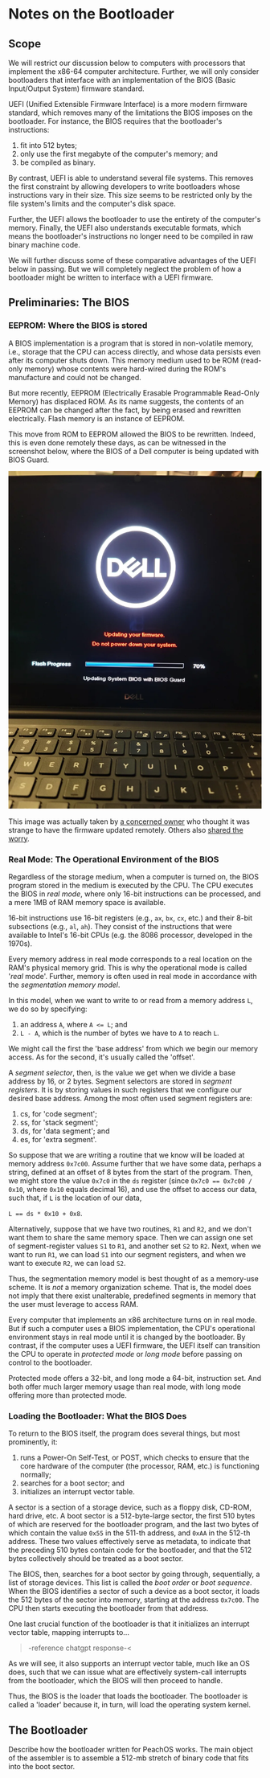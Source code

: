 # Notes on the Bootloader

## Scope

We will restrict our discussion below to computers with processors that
implement the x86-64 computer architecture. Further, we will only
consider bootloaders that interface with an implementation of the BIOS 
(Basic Input/Output System) firmware standard.

UEFI (Unified Extensible Firmware Interface) is a more modern firmware
standard, which removes many of the limitations the BIOS imposes on the
bootloader. For instance, the BIOS requires that the bootloader's
instructions:

1. fit into 512 bytes;
2. only use the first megabyte of the computer's memory; and
3. be compiled as binary.

By contrast, UEFI is able to understand several file systems. This 
removes the first constraint by allowing developers to write 
bootloaders whose instructions vary in their size. This size seems to 
be restricted only by the file system's limits and the computer's disk 
space. 

Further, the UEFI allows the bootloader to use the entirety of the 
computer's memory. Finally, the UEFI also understands executable 
formats, which means the bootloader's instructions no longer need to be 
compiled in raw binary machine code.

We will further discuss some of these comparative advantages of the 
UEFI below in passing. But we will completely neglect the problem of
how a bootloader might be written to interface with a UEFI firmware.

## Preliminaries: The BIOS

### EEPROM: Where the BIOS is stored

A BIOS implementation is a program that is stored in non-volatile
memory, i.e., storage that the CPU can access directly, and whose data
persists even after its computer shuts down. This memory medium used to
be ROM (read-only memory) whose contents were hard-wired during the
ROM's manufacture and could not be changed.

But more recently, EEPROM (Electrically Erasable Programmable Read-Only
Memory) has displaced ROM. As its name suggests, the contents of an 
EEPROM can be changed after the fact, by being erased and rewritten
electrically. Flash memory is an instance of EEPROM.

This move from ROM to EEPROM allowed the BIOS to be rewritten. Indeed,
this is even done remotely these days, as can be witnessed in the 
screenshot below, where the BIOS of a Dell computer is being updated
with BIOS Guard. 

![Dell BIOS Update](dell-firmware-update.webp "Dell BIOS update")

This image was actually taken by [a concerned owner](https://www.reddit.com/r/Dell/comments/pg8vxs/is_this_normal_for_dell_to_issue_an_over_the_air/) who thought it was 
strange to have the firmware updated remotely. Others also [shared the
worry](https://www.dell.com/community/en/conversations/windows-10/my-windows-10-laptop-updated-and-there-was-also-bios-firrmware-update/647f8794f4ccf8a8de6cfc30).

### Real Mode: The Operational Environment of the BIOS 

Regardless of the storage medium, when a computer is turned on, the
BIOS program stored in the medium is executed by the CPU. The CPU
executes the BIOS in _real mode_, where only 16-bit instructions can be
processed, and a mere 1MB of RAM memory space is available. 

16-bit instructions use 16-bit registers (e.g., `ax`, `bx`, `cx`, etc.) 
and their 8-bit subsections (e.g., `al`, `ah`). They consist of the 
instructions that were available to Intel's 16-bit CPUs (e.g. the 8086 
processor, developed in the 1970s). 

Every memory address in real mode corresponds to a real location on the 
RAM's physical memory grid. This is why the operational mode is called 
'_real_ mode'. Further, memory is often used in real mode in accordance 
with the _segmentation memory model_.

In this model, when we want to write to or read from a memory address 
`L`, we do so by specifying:

1. an address `A`, where `A <= L`; and
2. `L - A`, which is the number of bytes we have to `A` to reach `L`.

We might call the first the 'base address' from which we begin our
memory access. As for the second, it's usually called the 'offset'.

A _segment selector_, then, is the value we get when we divide a base 
address by 16, or 2 bytes. Segment selectors are stored in _segment
registers_. It is by storing values in such registers that we configure
our desired base address. Among the most often used segment registers
are:

1. cs, for 'code segment';
2. ss, for 'stack segment';
3. ds, for 'data segment'; and
4. es, for 'extra segment'.

So suppose that we are writing a routine that we know will be loaded at 
memory address `0x7c00`. Assume further that we have some data, perhaps 
a string, defined at an offset of 8 bytes from the start of the 
program. Then, we might store the value `0x7c0` in the `ds` register
(since `0x7c0 == 0x7c00 / 0x10`, where `0x10` equals decimal 16), and 
use the offset to access our data, such that, if `L` is the location of 
our data,

`L == ds * 0x10 + 0x8`.

Alternatively, suppose that we have two routines, `R1` and `R2`, and we 
don't want them to share the same memory space. Then we can assign one
set of segment-register values `S1` to `R1`, and another set `S2` to 
`R2`. Next, when we want to run `R1`, we can load `S1` into our segment
registers, and when we want to execute `R2`, we can load `S2`.

Thus, the segmentation memory model is best thought of as a memory-use
scheme. It is _not_ a memory organization scheme. That is, the model
does not imply that there exist unalterable, predefined segments in
memory that the user must leverage to access RAM. 

Every computer that implements an x86 architecture turns on in real 
mode. But if such a computer uses a BIOS implementation, the CPU's
operational environment stays in real mode until it is changed by the
bootloader. By contrast, if the computer uses a UEFI firmware, the UEFI
itself can transition the CPU to operate in _protected mode_ or _long
mode_ before passing on control to the bootloader.

Protected mode offers a 32-bit, and long mode a 64-bit, instruction
set. And both offer much larger memory usage than real mode, with long
mode offering more than protected mode.

### Loading the Bootloader: What the BIOS Does

To return to the BIOS itself, the program does several things, but most
prominently, it:

1. runs a Power-On Self-Test, or POST, which checks to ensure that the
core hardware of the computer (the processor, RAM, etc.) is functioning 
normally; 
2. searches for a boot sector; and
3. initializes an interrupt vector table.

A sector is a section of a storage device, such as a floppy disk, 
CD-ROM, hard drive, etc. A boot sector is a 512-byte-large sector, the
first 510 bytes of which are reserved for the bootloader program, and 
the last two bytes of which contain the value `0x55` in the 511-th
address, and `0xAA` in the 512-th address. These two values effectively
serve as metadata, to indicate that the preceding 510 bytes contain
code for the bootloader, and that the 512 bytes collectively should be
treated as a boot sector.

The BIOS, then, searches for a boot sector by going through, 
sequentially, a list of storage devices. This list is called the _boot
order_ or _boot sequence_. When the BIOS identifies a sector of such a
device as a boot sector, it loads the 512 bytes of the sector into
memory, starting at the address `0x7c00`. The CPU then starts executing
the bootloader from that address.

One last crucial function of the bootloader is that it initializes an
interrupt vector table, mapping interrupts to... 

>-reference chatgpt response-<

As we will see, it also supports an interrupt vector table,
much like an OS does, such that we can issue what are effectively
system-call interrupts from the bootloader, which the BIOS will then 
proceed to handle.   

Thus, the BIOS is the loader that loads the bootloader. The bootloader
is called a 'loader' because it, in turn, will load the operating
system kernel.

## The Bootloader

Describe how the bootloader written for PeachOS works. The main object
of the assembler is to assemble a 512-mb stretch of binary code that
fits into the boot sector. 
